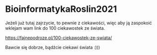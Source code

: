 # BioinformatykaRoslin2021

Jeżeli już tutaj zajrzycie, to pewnie z ciekawości, więc aby ją zaspokoić wklejam wam link do 100 ciekawostek ze świata. 

https://fajnepodroze.pl/100-ciekawostek-ze-swiata/

Bawcie się dobrze, bądźcie ciekawi świata :)))
